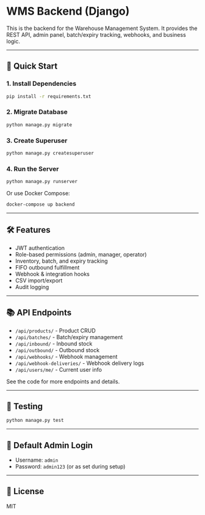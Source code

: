 # WMS Backend (Django)

This is the backend for the Warehouse Management System. It provides the REST API, admin panel, batch/expiry tracking, webhooks, and business logic.

---

## 🚀 Quick Start

### 1. Install Dependencies
```bash
pip install -r requirements.txt
```

### 2. Migrate Database
```bash
python manage.py migrate
```

### 3. Create Superuser
```bash
python manage.py createsuperuser
```

### 4. Run the Server
```bash
python manage.py runserver
```

Or use Docker Compose:
```bash
docker-compose up backend
```

---

## 🛠️ Features
- JWT authentication
- Role-based permissions (admin, manager, operator)
- Inventory, batch, and expiry tracking
- FIFO outbound fulfillment
- Webhook & integration hooks
- CSV import/export
- Audit logging

---

## 📚 API Endpoints
- `/api/products/` - Product CRUD
- `/api/batches/` - Batch/expiry management
- `/api/inbound/` - Inbound stock
- `/api/outbound/` - Outbound stock
- `/api/webhooks/` - Webhook management
- `/api/webhook-deliveries/` - Webhook delivery logs
- `/api/users/me/` - Current user info

See the code for more endpoints and details.

---

## 🧪 Testing
```bash
python manage.py test
```

---

## 👤 Default Admin Login
- Username: `admin`
- Password: `admin123` (or as set during setup)

---

## 📄 License
MIT 